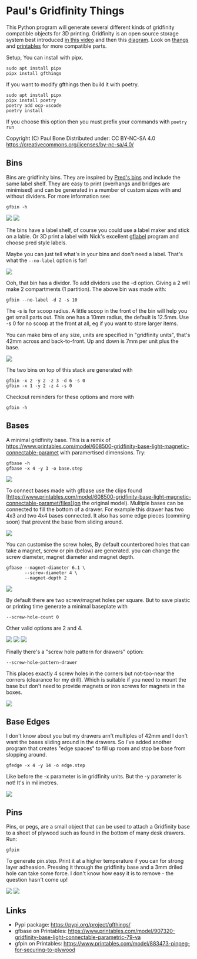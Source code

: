 
Paul's Gridfinity Things
========================

This Python program will generate several different kinds of gridfinity
compatible objects for 3D printing.
Gridfinity is an open source storage system best introduced
[in this video](https://www.youtube.com/watch?v=ra_9zU-mnl8) and then this
[diagram](https://gridfinity.xyz/specification/).
Look on [thangs](thangs.com) and 
[printables](printables.com) for more compatible parts.

Setup, You can install with pipx.

    sudo apt install pipx
    pipx install gfthings

If you want to modify gfthings then build it with poetry.

    sudo apt install pipx
    pipx install poetry
    poetry add ocp-vscode
    poetry install

If you choose this option then you must prefix your commands with
`poetry run`

Copyright (C) Paul Bone
Distributed under: CC BY-NC-SA 4.0
https://creativecommons.org/licenses/by-nc-sa/4.0/


Bins
----

Bins are gridfinity bins.  They are inspired by
[Pred's bins](https://www.printables.com/model/592545-gridfinity-bin-with-printable-label-by-pred-parame)
and include the same label shelf.
They are easy to print (overhangs and bridges are minimised) and can be
generated in a mumber of custom sizes with and without dividers.  For more
information see:

    gfbin -h

![](images/bin-render.png)
![](images/bin-irl.jpeg)

The bins have a label shelf, of course you could use a label maker and stick
on a lable.
Or 3D print a label with Nick's excellent
[gflabel](https://github.com/ndevenish/gflabel) program and choose pred
style labels.

Maybe you can just tell what's in your bins and don't need a label.  That's
what the `--no-label` option is for!

![](images/bin-no-label.jpeg)

Ooh, that bin has a dividor.  To add dividors use the -d option.  Giving a 2
will make 2 compartments (1 partition).  The above bin was made with:

    gfbin --no-label -d 2 -s 10

The -s is for scoop radius.  A little scoop in the front of the bin will
help you get small parts out.  This one has a 10mm radius, the default is
12.5mm.  Use -s 0 for no scoop at the front at all, eg if you want to store
larger items.

You can make bins of any size, units are specified in "gridfinity units",
that's 42mm across and back-to-front. Up and down is 7mm per unit
plus the base.

![](images/bin-sizes.jpeg)

The two bins on top of this stack are generated with 

    gfbin -x 2 -y 2 -z 3 -d 6 -s 0
    gfbin -x 1 -y 2 -z 4 -s 0

Checkout reminders for these options and more with

    gfbin -h

Bases
-----

A minimal gridfinity base.  This is a remix of
https://www.printables.com/model/608500-gridfinity-base-light-magnetic-connectable-paramet
with paramertised dimensions.  Try:

    gfbase -h
    gfbase -x 4 -y 3 -o base.step

![](images/base-4x3.png)

To connect bases made with gfbase use the clips found
[https://www.printables.com/model/608500-gridfinity-base-light-magnetic-connectable-paramet/files](on the original model).
Mulitple bases can be connected to fill the bottom of a drawer.
For example this drawer has two 4x3 and two 4x4 bases connected.  It also
has some edge pieces (comming soon) that prevent the base from sliding
around.

![](images/base-irl.jpg)

You can customise the screw holes, By default counterbored holes that can
take a magnet, screw or pin (below) are generated.  you can change the screw
diameter, magnet diameter and magnet depth.

    gfbase --magnet-diameter 6.1 \
           --screw-diameter 4 \
           --magnet-depth 2

![](images/base-counterbore.png)

By default there are two screw/magnet holes per square.  But to save plastic
or printing time generate a minimal baseplate with

    --screw-hole-count 0

Other valid options are 2 and 4.

![](images/base-screws0.png)
![](images/base-screws2.png)
![](images/base-screws4.png)

Finally there's a "screw hole pattern for drawers" option:

    --screw-hole-pattern-drawer

This places exactly 4 screw holes in the corners but not-too-near the
corners (clearance for my drill).  Which is suitable if you need to mount
the base but don't need to provide magnets or iron screws for magnets in the
boxes.

![](images/base-screws-drawer.png)

Base Edges
----------

I don't know about you but my drawers arn't multiples of 42mm and I don't want the bases sliding around in the drawers.  So I've added another program that creates "edge spaces" to fill up room and stop be base from slopping around.

    gfedge -x 4 -y 14 -o edge.step

Like before the -x parameter is in gridfinity units.  But the -y parameter is not!  It's in milimetres.

![](images/edge.png)

Pins
----

Pins, or pegs, are a small object that can be used to attach a Gridfinity
base to a sheet of plywood such as found in the bottom of many desk drawers.
Run:

    gfpin

To generate pin.step.  Print it at a higher temperature if you can for
strong layer adheasion.  Pressing it through the gridfinity base and a 3mm
driled hole can take some force.  I don't know how easy it is to remove -
the question hasn't come up!

![](images/pin-render.png)
![](images/pin-irl.jpeg)


Links
-----

 * Pypi package: https://pypi.org/project/gfthings/
 * gfbase on Printables: https://www.printables.com/model/907320-gridfinity-base-light-connectable-parametric-79-va
 * gfpin on Printables: https://www.printables.com/model/883473-pinpeg-for-securing-to-plywood


